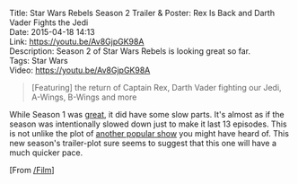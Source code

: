 Title: Star Wars Rebels Season 2 Trailer & Poster: Rex Is Back and Darth Vader Fights the Jedi  
Date: 2015-04-18 14:13  
Link: https://youtu.be/Av8GjpGK98A  
Description: Season 2 of Star Wars Rebels is looking great so far.  
Tags: Star Wars  
Video: https://youtu.be/Av8GjpGK98A  

> [Featuring] the return of Captain Rex, Darth Vader fighting our Jedi, A-Wings, B-Wings and more

While Season 1 was [great][theoeranalyzed], it did have some slow parts. It's almost as if the season was intentionally slowed down just to make it last 13 episodes. This is not unlike the plot of [another popular show][vox] you might have heard of. This new season's trailer-plot sure seems to suggest that this one will have a much quicker pace. 

[From [/Film][slashfilm]]

[slashfilm]: http://www.slashfilm.com/star-wars-rebels-season-2-trailer-rex-is-back-and-darth-vader-fights-the-jedi/ "/Film with the source post"
[theoeranalyzed]: /2015/3/3/sarah-michelle-gellar-star-wars-rebels-casting-announced "My hypothesizing that SMG will play a love interest for Kanan"
[vox]: http://www.vox.com/2015/4/16/8426921/game-of-thrones-adaptation/in/8156066 "Vox: 'Game of Thrones is finally adapting some of the best parts of George R. R. Martin's books'"